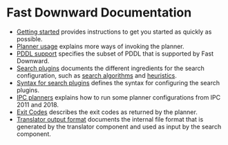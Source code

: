 # Fast Downward Documentation

  -  [Getting started](quick-start.md) provides instructions to get you started
     as quickly as possible.
  -  [Planner usage](planner-usage.md) explains more ways of invoking the
     planner.
  -  [PDDL support](pddl-support.md) specifies the subset of PDDL that is
     supported by Fast Downward.
  -  [Search plugins](search/index.md) documents the different ingredients for the
     search configuration, such as [search algorithms](search/SearchAlgorithm.md) and [heuristics](search/Evaluator.md).
  -  [Syntax for search plugins](search-plugin-syntax.md) defines the syntax for configuring the search
     plugins.
  -  [IPC planners](ipc-planners.md) explains how to run some planner
     configurations from IPC 2011 and 2018.
  -  [Exit Codes](exit-codes.md) describes the exit codes as returned by the
     planner.
  -  [Translator output format](translator-output-format.md) documents the
     internal file format that is generated by the translator component and
     used as input by the search component.
